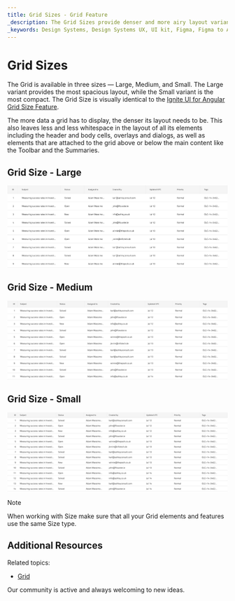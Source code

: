 ```yaml
---
title: Grid Sizes - Grid Feature
_description: The Grid Sizes provide denser and more airy layout variants for its various elements and content.
_keywords: Design Systems, Design Systems UX, UI kit, Figma, Figma to Angular, Export code from Figma, Figma to HTML, Figma UI kits, Sketch, Ignite UI for Angular, Sketch to Angular, Angular, Angular Design System, Export code from Sketch, Design Kits for Angular, Sketch HTML, Sketch to HTML, Sketch UI kits, Adobe XD, Adobe XD to Angular, Export code from Adobe XD, Adobe XD to HTML, Adobe XD UI kits
---
```


# Grid Sizes

The Grid is available in three sizes — Large, Medium, and Small. The Large variant provides the most spacious layout, while the Small variant is the most compact. The Grid Size is visually identical to the [Ignite UI for Angular Grid Size Feature](https://www.infragistics.com/products/ignite-ui-angular/angular/components/grid/display_density.html).

The more data a grid has to display, the denser its layout needs to be. This also leaves less and less whitespace in the layout of all its elements including the header and body cells, overlays and dialogs, as well as elements that are attached to the grid above or below the main content like the Toolbar and the Summaries.

## Grid Size - Large

<img class="responsive-img" src="../images/grid_size_large.png" srcset="../images/grid_size_large@2x.png 2x" />

## Grid Size - Medium

<img class="responsive-img" src="../images/grid_size_medium.png" srcset="../images/grid_size_medium@2x.png 2x" />

## Grid Size - Small

<img class="responsive-img" src="../images/grid_size_small.png" srcset="../images/grid_size_small@2x.png 2x" />

> [!Note]
> When working with Size make sure that all your Grid elements and features use the same Size type.

## Additional Resources

Related topics:

- [Grid](grid.md)
  <div class="divider--half"></div>

Our community is active and always welcoming to new ideas.

